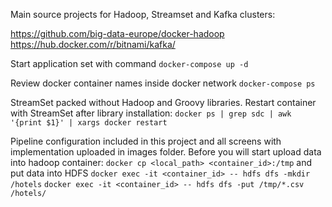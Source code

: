 Main source projects for Hadoop, Streamset and Kafka clusters:

https://github.com/big-data-europe/docker-hadoop
https://hub.docker.com/r/bitnami/kafka/

Start application set with command
`docker-compose up -d`

Review docker container names inside docker network
`docker-compose ps`

StreamSet packed without Hadoop and Groovy libraries.
Restart container with StreamSet after library installation:
`docker ps | grep sdc | awk '{print $1}' | xargs docker restart`

Pipeline configuration included in this project and all screens with implementation uploaded in images folder. Before you will start upload data into hadoop container:
`docker cp <local_path> <container_id>:/tmp`
and put data into HDFS
`docker exec -it <container_id> -- hdfs dfs -mkdir /hotels`
`docker exec -it <container_id> -- hdfs dfs -put /tmp/*.csv /hotels/`
